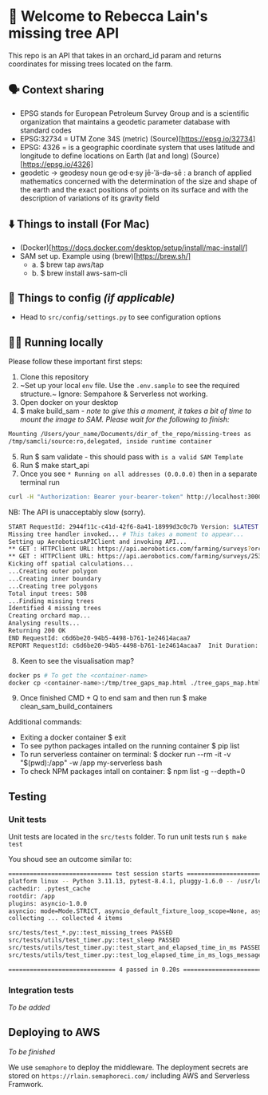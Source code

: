# 🌳 Welcome to Rebecca Lain's missing tree API

This repo is an API that takes in an orchard_id param and returns coordinates for missing trees located on the farm.

## 🗣️ Context sharing

- EPSG stands for European Petroleum Survey Group and is a scientific organization that maintains a geodetic parameter database with standard codes
- EPSG:32734 = UTM Zone 34S (metric) (Source)[https://epsg.io/32734]
- EPSG: 4326 = is a geographic coordinate system that uses latitude and longitude to define locations on Earth (lat and long) (Source)[https://epsg.io/4326]
- geodetic -> geodesy noun ge·​od·​e·​sy jē-ˈä-də-sē : a branch of applied mathematics concerned with the determination of the size and shape of the earth and the exact positions of points on its surface and with the description of variations of its gravity field

## ⬇️ Things to install (For Mac)

- (Docker)[https://docs.docker.com/desktop/setup/install/mac-install/]
- SAM set up. Example using (brew)[https://brew.sh/]
  - a. $ brew tap aws/tap
  - b. $ brew install aws-sam-cli

## 🔢 Things to config _(if applicable)_

- Head to `src/config/settings.py` to see configuration options

## 👩‍💻 Running locally

Please follow these important first steps:

1. Clone this repository
2. ~Set up your local `env` file. Use the `.env.sample` to see the required structure.~ Ignore: Sempahore & Serverless not working. 
3. Open docker on your desktop
4. $ make build_sam - _note to give this a moment, it takes a bit of time to mount the image to SAM. Please wait for the following to finish:_
```bash
Mounting /Users/your_name/Documents/dir_of_the_repo/missing-trees as                       
/tmp/samcli/source:ro,delegated, inside runtime container  
```
5. Run $ sam validate - this should pass with `is a valid SAM Template`
6. Run $ make start_api
7. Once you see `* Running on all addresses (0.0.0.0)` then in a separate terminal run 
```bash
curl -H "Authorization: Bearer your-bearer-token" http://localhost:3000/orchard/your_orchard_id
```

NB: The API is unacceptably slow (sorry).
```bash
START RequestId: 2944f11c-c41d-42f6-8a41-18999d3c0c7b Version: $LATEST
Missing tree handler invoked... # This takes a moment to appear...
Setting up AeroboticsAPIClient and invoking API...
** GET : HTTPClient URL: https://api.aerobotics.com/farming/surveys?orchard_id=216269
** GET : HTTPClient URL: https://api.aerobotics.com/farming/surveys/25319/tree_surveys/
Kicking off spatial calculations...
...Creating outer polygon
...Creating inner boundary
...Creating tree polygons
Total input trees: 508
...Finding missing trees
Identified 4 missing trees
Creating orchard map...
Analysing results...
Returning 200 OK
END RequestId: c6d6be20-94b5-4498-b761-1e24614acaa7
REPORT RequestId: c6d6be20-94b5-4498-b761-1e24614acaa7  Init Duration: 1.55 ms  Duration: 241573.03 ms     Billed Duration: 241574 ms      Memory Size: 128 MB     Max Memory Used: 128 MB
```
8. Keen to see the visualisation map? 
```bash
docker ps # To get the <container-name>
docker cp <container-name>:/tmp/tree_gaps_map.html ./tree_gaps_map.html
```
9. Once finished CMD + Q to end sam and then run $ make clean_sam_build_containers


Additional commands:
- Exiting a docker container $ exit
- To see python packages intalled on the running container $ pip list
- To run serverless container on terminal: $ docker run --rm -it -v "$(pwd):/app" -w /app my-serverless bash
- To check NPM packages intall on container: $ npm list -g --depth=0

## Testing

### Unit tests

Unit tests are located in the `src/tests` folder.
To run unit tests run `$ make test`

You shoud see an outcome similar to:

```bash
============================= test session starts ==============================
platform linux -- Python 3.11.13, pytest-8.4.1, pluggy-1.6.0 -- /usr/local/bin/python3.11
cachedir: .pytest_cache
rootdir: /app
plugins: asyncio-1.0.0
asyncio: mode=Mode.STRICT, asyncio_default_fixture_loop_scope=None, asyncio_default_test_loop_scope=function
collecting ... collected 4 items

src/tests/test_*.py::test_missing_trees PASSED                           [ 25%]
src/tests/utils/test_timer.py::test_sleep PASSED                         [ 50%]
src/tests/utils/test_timer.py::test_start_and_elapsed_time_in_ms PASSED  [ 75%]
src/tests/utils/test_timer.py::test_log_elapsed_time_in_ms_logs_message PASSED [100%]

============================== 4 passed in 0.20s ===============================
```

### Integration tests

_To be added_

## Deploying to AWS

_To be finished_

We use `semaphore` to deploy the middleware. The deployment secrets are stored on `https://rlain.semaphoreci.com/` including AWS and Serverless Framwork.
